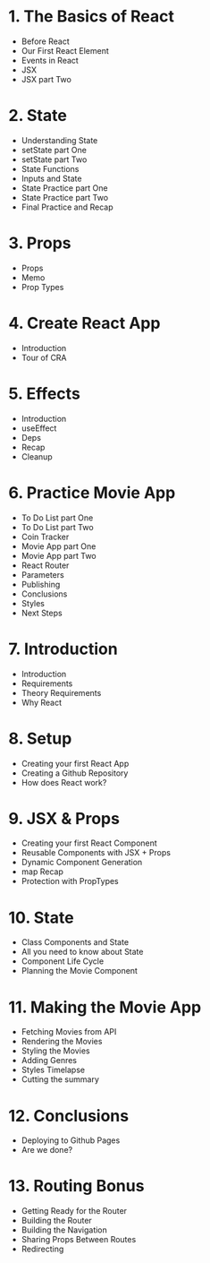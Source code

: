 <!-- Introduction 파트는 제외했기에 한 파트씩 당겨짐 -->
# 1. The Basics of React
- Before React
- Our First React Element
- Events in React
- JSX
- JSX part Two

# 2. State
- Understanding State
- setState part One
- setState part Two
- State Functions
- Inputs and State
- State Practice part One
- State Practice part Two
- Final Practice and Recap

# 3. Props
- Props
- Memo
- Prop Types

# 4. Create React App
- Introduction
- Tour of CRA

# 5. Effects
- Introduction
- useEffect
- Deps
- Recap
- Cleanup

# 6. Practice Movie App
- To Do List part One
- To Do List part Two
- Coin Tracker
- Movie App part One
- Movie App part Two
- React Router
- Parameters
- Publishing
- Conclusions
- Styles
- Next Steps

# 7. Introduction
- Introduction
- Requirements
- Theory Requirements
- Why React

# 8. Setup
- Creating your first React App
- Creating a Github Repository
- How does React work?

# 9. JSX & Props
- Creating your first React Component
- Reusable Components with JSX + Props
- Dynamic Component Generation
- map Recap
- Protection with PropTypes

# 10. State
- Class Components and State
- All you need to know about State
- Component Life Cycle
- Planning the Movie Component

# 11. Making the Movie App
- Fetching Movies from API
- Rendering the Movies
- Styling the Movies
- Adding Genres
- Styles Timelapse
- Cutting the summary

# 12. Conclusions
- Deploying to Github Pages
- Are we done?

# 13. Routing Bonus
- Getting Ready for the Router
- Building the Router
- Building the Navigation
- Sharing Props Between Routes
- Redirecting